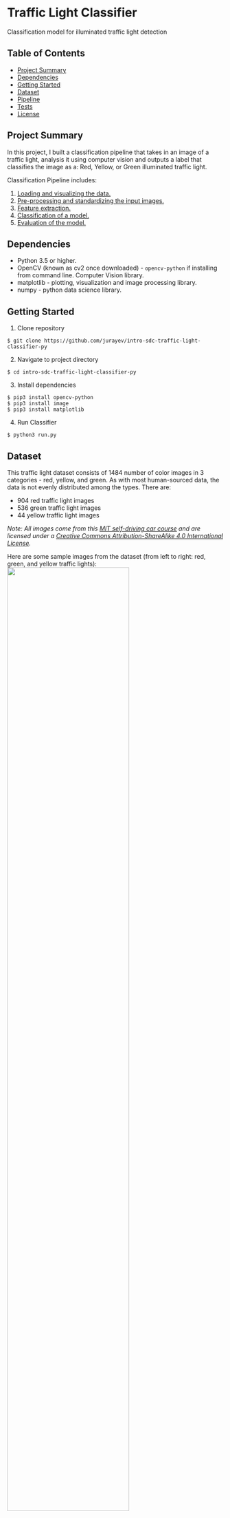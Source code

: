 # Traffic Light Classifier

Classification model for illuminated traffic light detection

## Table of Contents
* [Project Summary](https://github.com/jurayev/intro-sdc-traffic-light-classifier-py#project-summary)
* [Dependencies](https://github.com/jurayev/intro-sdc-traffic-light-classifier-py#dependencies)
* [Getting Started](https://github.com/jurayev/intro-sdc-traffic-light-classifier-py#getting-started)
* [Dataset](https://github.com/jurayev/intro-sdc-traffic-light-classifier-py#dataset)
* [Pipeline](https://github.com/jurayev/intro-sdc-traffic-light-classifier-py#pipeline)
* [Tests](https://github.com/jurayev/intro-sdc-traffic-light-classifier-py#tests)
* [License](https://github.com/jurayev/intro-sdc-traffic-light-classifier-py#license)

## Project Summary

In this project, I built a classification pipeline that takes in an image of a traffic light, analysis it using computer vision and outputs a label that classifies the image as a: Red, Yellow, or Green illuminated traffic light.

Classification Pipeline includes:
1. [Loading and visualizing the data.](https://github.com/jurayev/intro-sdc-traffic-light-classifier-py#1-loading-and-visualizing-the-traffic-light-dataset)
2. [Pre-processing and standardizing the input images.](https://github.com/jurayev/intro-sdc-traffic-light-classifier-py#2-pre-process-the-data)
3. [Feature extraction.](https://github.com/jurayev/intro-sdc-traffic-light-classifier-py#3-feature-extraction)
4. [Classification of a model.](https://github.com/jurayev/intro-sdc-traffic-light-classifier-py#4-classification-of-a-model)
5. [Evaluation of the model.](https://github.com/jurayev/intro-sdc-traffic-light-classifier-py#5-evaluation-of-the-model)

## Dependencies
* Python 3.5 or higher.
* OpenCV (known as cv2 once downloaded) - `opencv-python` if installing from command line. Computer Vision library.
* matplotlib - plotting, visualization and image processing library.
* numpy - python data science library.

## Getting Started
1. Clone repository
```
$ git clone https://github.com/jurayev/intro-sdc-traffic-light-classifier-py
```
2. Navigate to project directory
```
$ cd intro-sdc-traffic-light-classifier-py
```
3. Install dependencies
```
$ pip3 install opencv-python
$ pip3 install image
$ pip3 install matplotlib
```
4. Run Classifier
```
$ python3 run.py
```

## Dataset
This traffic light dataset consists of 1484 number of color images in 3 categories - red, yellow, and green. As with most human-sourced data, the data is not evenly distributed among the types. There are:

- 904 red traffic light images
- 536 green traffic light images
- 44 yellow traffic light images

*Note: All images come from this [MIT self-driving car course](https://selfdrivingcars.mit.edu/) and are licensed under a [Creative Commons Attribution-ShareAlike 4.0 International License](https://creativecommons.org/licenses/by-sa/4.0/).*

Here are some sample images from the dataset (from left to right: red, green, and yellow traffic lights):
<img src="images/all_lights.png" width="75%" height="75%">

### Training and Testing Data

All 1484 of the traffic light images are separated into training and testing datasets. 

* 80% of these images are training images, used to train a classifier.
* 20% are test images, used to test the accuracy of a classifier.
* All images are pictures of 3-light traffic lights with one light illuminated.

## Pipeline
This section explains every pipeline step in detail.

### 1. Loading and Visualizing the Traffic Light Dataset
Here we visualize and explore the image data. For that I created two functions:
1. `load_dataset(path)` helper function for loading a dataset from a specified directory.
2. `get_sorted_images_by_class(image)` that sorts out image by dedicated class among 3: red, yellow and green. And retruns sorted lists.
3. `show_images(image_one, image_two, image_three)` this one:
   * Displays passed images
   * Prints out the shape of the image 
   * Prints out its corresponding label
<img src="images/all_lights_with_shapes.png" width="75%" height="75%">   

### 2. Pre-process the Data
After loading in each image, we have to standardize the input and output!

#### Standardize the input images
I created the function `standardize_input(image)` that takes in an RGB image and return a new, standardized version:
* Resized image with the desired dimension of 32x32px.
* Cropped resized version that would help us to extract features and evaluate image more precisely, also cropping significantly increases the performance of processing image arrays that is ***crucial when working with self-driving cars***.

Another pre-processing helper function is `one_hot_encode(label)` that label each image with ***one-hot encoding*** feature as binary vector, for example for yellow label value it would be `[0, 1, 0]`.

Output for standardized image list looks like:
<img src="images/standardized_images.png" width="75%" height="75%">

### 3. Feature Extraction

I am using the knowledge about color spaces, shape analysis, and feature construction to create features that help distinguish and classify the three types of traffic light images.

Here is a basic pipeline I am using in my classification model:

<img src="images/feature_ext_steps.png" width="75%" height="75%">

1. A masking feature.
   - Mask filter feature `create_mask_filter(image)` helps to get rid of bright, blurred, dark colors leaving only Red, Yellow, Green respectively.
   
2. A brightness feature.
   - Using HSV color space, I created a feature `create_brightness_feature(image)` that helps identify the 3 different classes of the traffic light.
   - The brightness feature helps to extract a feature vector with brightness values for each of the three traffic light classes. The highest value, the most probably the color is on.
Here is a visualization of HSV colorspace for red light image:

<img src="images/hsv_image.png" width="75%" height="75%">   

Based on this visualization I assume that S channel and V channel are most suitable to extract the brightness feature, however, based on experimental visualization and training of many images it is clear that Saturation doesn't work well for most of the images and I should proceed with Value channel.

These features will be combined to form a complete classification algorithm that outputs 100% accuracy in a combination only.

### 4. Classification of a model

Using all of my features, I wrote a function that takes in an RGB image and, using the extracted features, outputs whether a light is red, green or yellow as a one-hot encoded label. This classification function is able to classify an image of a traffic light!

`estimate_label(image)` - takes in RGB image input. Analyze the image using a feature extraction code and output a one-hot encoded label.

### 5. Evaluation of the model.
Determining Accuracy is the main part of the classification model. Compare the output of a classification algorithm with the true labels and determine the accuracy. 
`get_misclassified_images(test_images)` - this code stores all the misclassified images, their predicted labels, and their true labels, in a list.

The results of the classification of test images dataset are below:
```
$ Accuracy: 1.0
$ Number of misclassified images = 0 out of 297
```

The 100% accuracy is achieved by properly standardizing images, masking them and extracting the brightness feature. Sometimes input images are fully blackout with masking filter due to low-quality of the input image and predictions made are wrong. To avoid that I programmed my algorithm to check that and use non-masked image copy for evaluation.

## Tests
Once I evaluated the results, also it must be true that:
1. One hot encode function works properly.
2. Never classify a red light as a green light.

The code is covered with unit tests by `unittest` framework and the results are:
```
--------------------------RUNNING UNIT TESTS--------------------------------
TEST PASSED: one_hot_encode() works as expected for RED images!
TEST PASSED: one_hot_encode() works as expected for YELLOW images!
TEST PASSED: one_hot_encode() works as expected for GREEN images!
TEST PASSED: test_red_as_green() - No misclassified Red images are classified as Green!
```

## License
The content of this repository is licensed under a [MIT License](https://github.com/jurayev/intro-sdc-traffic-light-classifier-py/blob/master/LICENSE.md).
